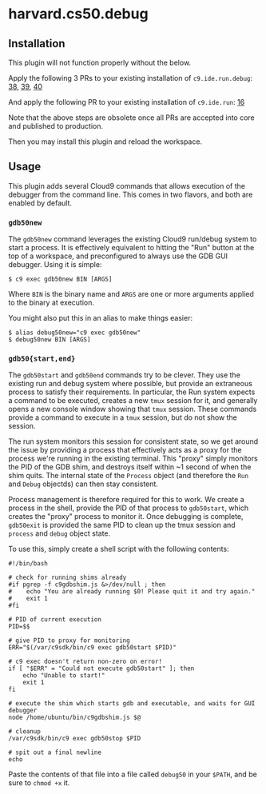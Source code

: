 # harvard.cs50.debug

## Installation

This plugin will not function properly without the below.

Apply the following 3 PRs to your existing installation of `c9.ide.run.debug`:
[38](https://github.com/c9/c9.ide.run.debug/pull/38),
[39](https://github.com/c9/c9.ide.run.debug/pull/39),
[40](https://github.com/c9/c9.ide.run.debug/pull/40)

And apply the following PR to your existing installation of `c9.ide.run`:
[16](https://github.com/c9/c9.ide.run/pull/16)

Note that the above steps are obsolete once all PRs are accepted into core and
published to production.

Then you may install this plugin and reload the workspace.

## Usage

This plugin adds several Cloud9 commands that allows execution of the
debugger from the command line. This comes in two flavors, and both
are enabled by default.

### `gdb50new`

The `gdb50new` command leverages the existing Cloud9 run/debug system
to start a process. It is effectively equivalent to hitting the "Run"
button at the top of a workspace, and preconfigured to always use the
GDB GUI debugger. Using it is simple:

```
$ c9 exec gdb50new BIN [ARGS]
```

Where `BIN` is the binary name and `ARGS` are one or more arguments applied
to the binary at execution.

You might also put this in an alias to make things easier:

```
$ alias debug50new="c9 exec gdb50new"
$ debug50new BIN [ARGS]
```

### `gdb50{start,end}`

The `gdb50start` and `gdb50end` commands try to be clever.
They use the existing run and debug system where possible, but provide an
extraneous process to satisfy their requirements.
In particular, the Run system expects a command to be executed, creates
a new `tmux` session for it, and generally opens a new console window
showing that `tmux` session.
These commands provide a command to execute in a `tmux` session, but do
not show the session.

The run system monitors this session for consistent state, so we get
around the issue by providing a process that effectively acts as a proxy
for the process we're running in the existing terminal.
This "proxy" simply monitors the PID of the GDB shim, and destroys itself
within ~1 second of when the shim quits.
The internal state of the `Process` object (and therefore the `Run` and
`Debug` objectds) can then stay consistent.

Process management is therefore required for this to work.
We create a process in the shell, provide the PID of that process to
`gdb50start`, which creates the "proxy" process to monitor it.
Once debugging is complete, `gdb50exit` is provided the same PID
to clean up the tmux session and `process` and `debug` object state.

To use this, simply create a shell script with the following contents:

```
#!/bin/bash

# check for running shims already
#if pgrep -f c9gdbshim.js &>/dev/null ; then
#    echo "You are already running $0! Please quit it and try again."
#    exit 1
#fi

# PID of current execution
PID=$$

# give PID to proxy for monitoring
ERR="$(/var/c9sdk/bin/c9 exec gdb50start $PID)"

# c9 exec doesn't return non-zero on error!
if [ "$ERR" = "Could not execute gdb50start" ]; then
    echo "Unable to start!"
    exit 1
fi

# execute the shim which starts gdb and executable, and waits for GUI debugger
node /home/ubuntu/bin/c9gdbshim.js $@

# cleanup
/var/c9sdk/bin/c9 exec gdb50stop $PID

# spit out a final newline
echo
```

Paste the contents of that file into a file called `debug50` in
your `$PATH`, and be sure to `chmod +x` it.